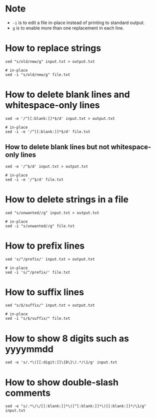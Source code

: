 # Note
* `-i` is to edit a file in-place instead of printing to standard output.
* `g` is to enable more than one replacement in each line.

# How to replace strings
```shell
sed "s/old/new/g" input.txt > output.txt

# in-place
sed -i "s/old/new/g" file.txt
```

# How to delete blank lines and whitespace-only lines
```shell
sed -e '/^[[:blank:]]*$/d' input.txt > output.txt

# in-place
sed -i -e '/^[[:blank:]]*$/d' file.txt
```

## How to delete blank lines but not whitespace-only lines
```shell
sed -e '/^$/d' input.txt > output.txt

# in-place
sed -i -e '/^$/d' file.txt
```

# How to delete strings in a file
```shell
sed "s/unwanted//g" input.txt > output.txt

# in-place
sed -i "s/unwanted//g" file.txt
```

# How to prefix lines
```shell
sed 's/^/prefix/' input.txt > output.txt

# in-place
sed -i 's/^/prefix/' file.txt
```

# How to suffix lines
```shell
sed "s/$/suffix/" input.txt > output.txt

# in-place
sed -i "s/$/suffix/" file.txt
```

# How to show 8 digits such as yyyymmdd
```shell
sed -e 's/.*\([[:digit:]]\{8\}\).*/\1/g' input.txt
```

# How to show double-slash comments
```shell
sed -e "s/.*\/\/[[:blank:]]*\([^[:blank:]]*\)[[:blank:]]*/\1/g" input.txt
```
